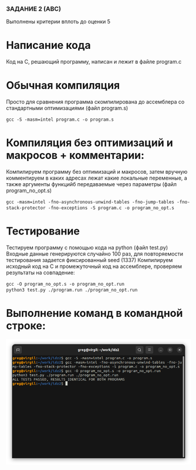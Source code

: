 ### ЗАДАНИЕ 2 (АВС)
Выполнены критерии вплоть до оценки 5

# Написание кода
Код на С, решающий программу, написан и лежит в файле program.c

# Обычная компиляция
Просто для сравнения программа скомпилирована до ассемблера со стандартными оптимизациями (файл program.s)

```
gcc -S -masm=intel program.c -o program.s
```

# Компиляция без оптимизаций и макросов + комментарии:
Компилируем программу без оптимизаций и макросов, затем вручную комментируем в каких адресах лежат какие локальные переменные, a также аргументы функцийб передаваемые через параметры (файл program_no_opt.s)

```
gcc -masm=intel -fno-asynchronous-unwind-tables -fno-jump-tables -fno-stack-protector -fno-exceptions -S program.c -o program_no_opt.s
```

# Тестирование
Тестируем программу с помощью кода на python (файл test.py)
Входные данные генерируются случайно 100 раз, для повторяемости тестирования задается фиксированный seed (1337)
Компилируем исходный код на С и промежуточный код на ассемблере, проверяем результаты на совпадение:
```
gcc -O program_no_opt.s -o program_no_opt.run
python3 test.py ./program.run ./program_no_opt.run
```

# Выполнение команд в командной строке:
![](https://github.com/GeorgySabaev/AVS_IDZ_2/blob/main/screenshot.png?raw=true)
